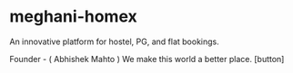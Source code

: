 # meghani-homex
An innovative platform for hostel, PG, and flat bookings.

Founder - ( Abhishek Mahto )
We make this world a better place. [button]
